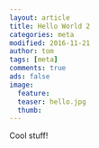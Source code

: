 ```yaml
---
layout: article
title: Hello World 2
categories: meta
modified: 2016-11-21
author: tom
tags: [meta]
comments: true
ads: false
image:
  feature:
  teaser: hello.jpg
  thumb:
---
```


Cool stuff!
